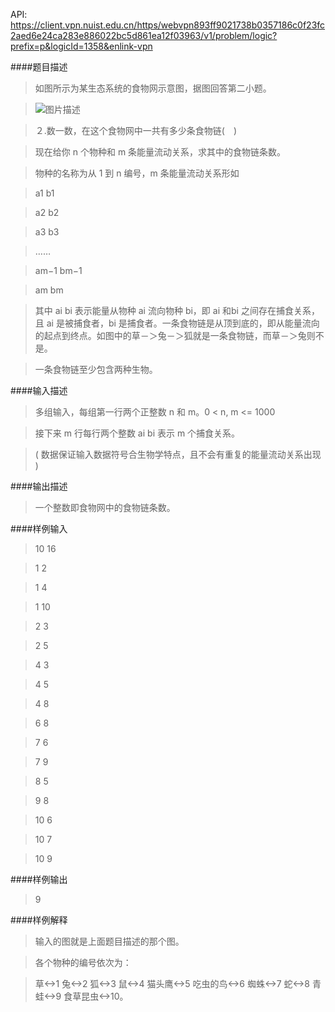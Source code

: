 API: https://client.vpn.nuist.edu.cn/https/webvpn893ff9021738b0357186c0f23fc2aed6e24ca283e886022bc5d861ea12f03963/v1/problem/logic?prefix=p&logicId=1358&enlink-vpn

####题目描述
> 如图所示为某生态系统的食物网示意图，据图回答第二小题。

> ![图片描述](/static/pic/1357_1358_swl.png)

> ２.数一数，在这个食物网中一共有多少条食物链(　)

> 现在给你 n 个物种和 m 条能量流动关系，求其中的食物链条数。

> 物种的名称为从 1 到 n 编号，m 条能量流动关系形如

> a1 b1

> a2 b2

> a3 b3

> ……

> am−1 bm−1

> am bm

> 其中 ai bi 表示能量从物种 ai 流向物种 bi，即 ai 和bi 之间存在捕食关系，且 ai 是被捕食者，bi 是捕食者。一条食物链是从顶到底的，即从能量流向的起点到终点。如图中的草－＞兔－＞狐就是一条食物链，而草－＞兔则不是。

> 一条食物链至少包含两种生物。

####输入描述
> 多组输入，每组第一行两个正整数 n 和 m。0 < n, m <= 1000

> 接下来 m 行每行两个整数 ai bi 表示 m 个捕食关系。

> ( 数据保证输入数据符号合生物学特点，且不会有重复的能量流动关系出现 )

####输出描述
> 一个整数即食物网中的食物链条数。

####样例输入
> 10 16

> 1 2

> 1 4

> 1 10

> 2 3

> 2 5

> 4 3

> 4 5

> 4 8

> 6 8

> 7 6

> 7 9

> 8 5

> 9 8

> 10 6

> 10 7

> 10 9

####样例输出
> 9

####样例解释
> 输入的图就是上面题目描述的那个图。

> 各个物种的编号依次为：

> 草<->1 兔<->2 狐<->3 鼠<->4 猫头鹰<->5 吃虫的鸟<->6 蜘蛛<->7 蛇<->8 青蛙<->9 食草昆虫<->10。